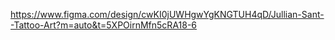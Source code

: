 https://www.figma.com/design/cwKI0jUWHgwYgKNGTUH4qD/Jullian-Sant--Tattoo-Art?m=auto&t=5XPOirnMfn5cRA18-6
